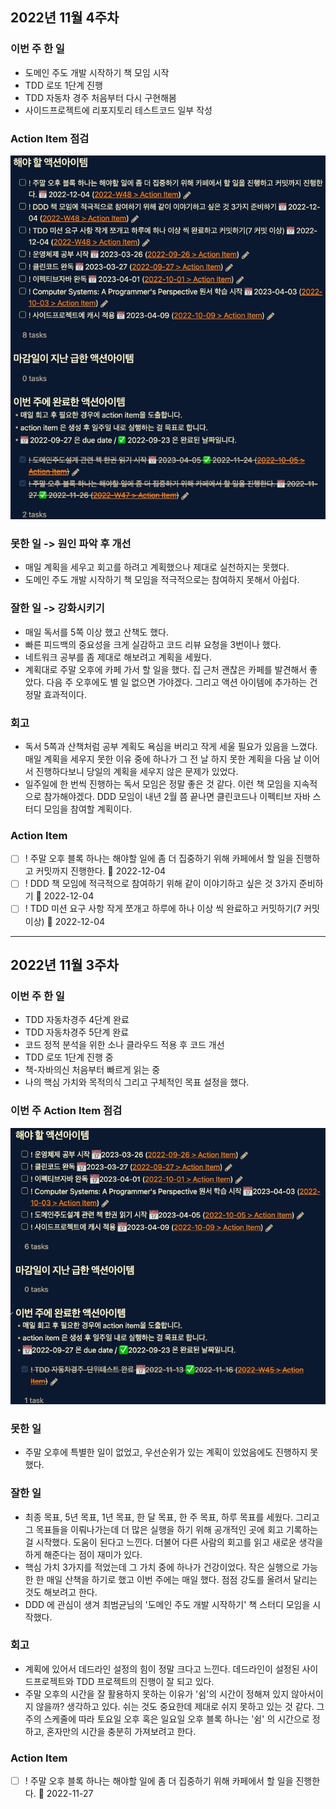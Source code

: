 ## 2022년 11월 4주차
### 이번 주 한 일
- 도메인 주도 개발 시작하기 책 모임 시작
- TDD 로또 1단계 진행
- TDD 자동차 경주 처음부터 다시 구현해봄
- 사이드프로젝트에 리포지토리 테스트코드 일부 작성

### Action Item 점검
![img_1.png](img_1.png)

### 못한 일 -> 원인 파악 후 개선
- 매일 계획을 세우고 회고를 하려고 계획했으나 제대로 실천하지는 못했다.
- 도메인 주도 개발 시작하기 책 모임을 적극적으로는 참여하지 못해서 아쉽다.

### 잘한 일 -> 강화시키기
- 매일 독서를 5쪽 이상 했고 산책도 했다.
- 빠른 피드백의 중요성을 크게 실감하고 코드 리뷰 요청을 3번이나 했다.
- 네트워크 공부를 좀 제대로 해보려고 계획을 세웠다.
- 계획대로 주말 오후에 카페 가서 할 일을 했다. 집 근처 괜찮은 카페를 발견해서 좋았다. 다음 주 오후에도 별 일 없으면 가야겠다. 그리고 액션 아이템에 추가하는 건 정말 효과적이다.

### 회고
- 독서 5쪽과 산책처럼 공부 계획도 욕심을 버리고 작게 세울 필요가 있음을 느꼈다. 매일 계획을 세우지 못한 이유 중에 하나가 그 전 날 하지 못한 계획을 다음 날 이어서 진행하다보니 당일의 계획을 세우지 않은 문제가 있었다.
- 일주일에 한 번씩 진행하는 독서 모임은 정말 좋은 것 같다. 이런 책 모임을 지속적으로 참가해야겠다. DDD 모임이 내년 2월 쯤 끝나면 클린코드나 이펙티브 자바 스터디 모임을 참여할 계획이다.

### Action Item
- [ ] ! 주말 오후 블록 하나는 해야할 일에 좀 더 집중하기 위해 카페에서 할 일을 진행하고 커밋까지 진행한다.  📅 2022-12-04
- [ ] ! DDD 책 모임에 적극적으로 참여하기 위해 같이 이야기하고 싶은 것 3가지 준비하기 📅 2022-12-04
- [ ] ! TDD 미션 요구 사항 작게 쪼개고 하루에 하나 이상 씩 완료하고 커밋하기(7 커밋 이상) 📅 2022-12-04

--- 

## 2022년 11월 3주차
### 이번 주 한 일
- TDD 자동차경주 4단계 완료
- TDD 자동차경주 5단계 완료
- 코드 정적 분석을 위한 소나 클라우드 적용 후 코드 개선
- TDD 로또 1단계 진행 중
- 책-자바의신 처음부터 빠르게 읽는 중
- 나의 핵심 가치와 목적의식 그리고 구체적인 목표 설정을 했다. 

### 이번 주 Action Item 점검
![img.png](img.png)
### 못한 일
- 주말 오후에 특별한 일이 없었고, 우선순위가 있는 계획이 있었음에도 진행하지 못했다.

### 잘한 일
- 최종 목표, 5년 목표, 1년 목표, 한 달 목표, 한 주 목표, 하루 목표를 세웠다. 그리고 그 목표들을 이뤄나가는데 더 많은 실행을 하기 위해 공개적인 곳에 회고 기록하는 걸 시작했다. 도움이 된다고 느낀다. 더불어 다른 사람의 회고를 읽고 새로운 생각을 하게 해준다는 점이 재미가 있다.  
- 핵심 가치 3가지를 적었는데 그 가치 중에 하나가 건강이었다. 작은 실행으로 가능한 한 매일 산책을 하기로 했고 이번 주에는 매일 했다. 점점 강도를 올려서 달리는 것도 해보려고 한다. 
- DDD 에 관심이 생겨 최범균님의 '도메인 주도 개발 시작하기' 책 스터디 모임을 시작했다.

### 회고
- 계획에 있어서 데드라인 설정의 힘이 정말 크다고 느낀다. 데드라인이 설정된 사이드프로젝트와 TDD 프로젝트의 진행이 잘 되고 있다.
- 주말 오후의 시간을 잘 활용하지 못하는 이유가 '쉼'의 시간이 정해져 있지 않아서이지 않을까? 생각하고 있다. 쉬는 것도 중요한데 제대로 쉬지 못하고 있는 것 같다. 그 주의 스케줄에 따라 토요일 오후 혹은 일요일 오후 블록 하나는 '쉼' 의 시간으로 정하고, 혼자만의 시간을 충분히 가져보려고 한다.

### Action Item
- [ ] ! 주말 오후 블록 하나는 해야할 일에 좀 더 집중하기 위해 카페에서 할 일을 진행한다. 📅 2022-11-27